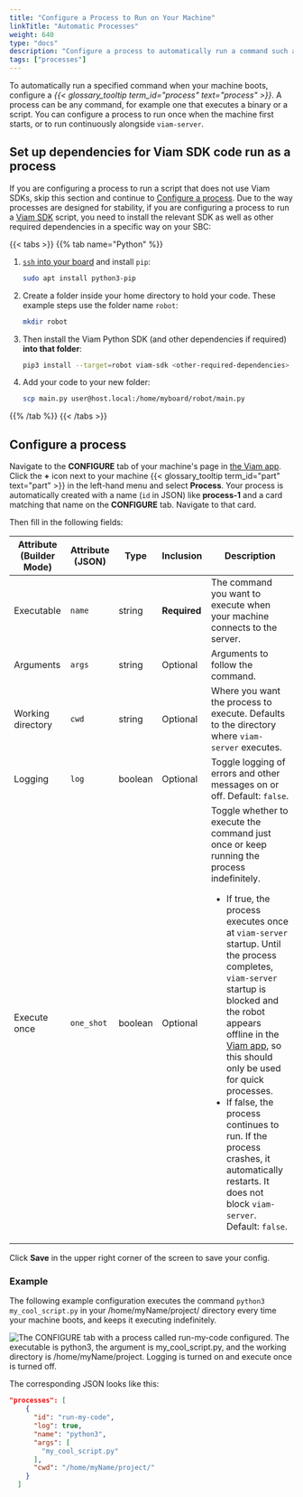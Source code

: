 ```yaml
---
title: "Configure a Process to Run on Your Machine"
linkTitle: "Automatic Processes"
weight: 640
type: "docs"
description: "Configure a process to automatically run a command such as a script automatically when your machine boots."
tags: ["processes"]
---
```


To automatically run a specified command when your machine boots, configure a _{{< glossary_tooltip term_id="process" text="process" >}}_.
A process can be any command, for example one that executes a binary or a script.
You can configure a process to run once when the machine first starts, or to run continuously alongside `viam-server`.

## Set up dependencies for Viam SDK code run as a process

If you are configuring a process to run a script that does not use Viam SDKs, skip this section and continue to [Configure a process](#configure-a-process).
Due to the way processes are designed for stability, if you are configuring a process to run a [Viam SDK](/sdks/) script, you need to install the relevant SDK as well as other required dependencies in a specific way on your SBC:

{{< tabs >}}
{{% tab name="Python" %}}

1. [`ssh` into your board](/get-started/installation/prepare/rpi-setup/#connect-with-ssh) and install `pip`:

   ```sh {class="command-line" data-prompt="$"}
   sudo apt install python3-pip
   ```

2. Create a folder inside your home directory to hold your code.
   These example steps use the folder name `robot`:

   ```sh {class="command-line" data-prompt="$"}
   mkdir robot
   ```

3. Then install the Viam Python SDK (and other dependencies if required) **into that folder**:

   ```sh {class="command-line" data-prompt="$"}
   pip3 install --target=robot viam-sdk <other-required-dependencies>
   ```

4. Add your code to your new folder:

   ```sh {class="command-line" data-prompt="$"}
   scp main.py user@host.local:/home/myboard/robot/main.py
   ```

{{% /tab %}}
{{< /tabs >}}

## Configure a process

Navigate to the **CONFIGURE** tab of your machine's page in [the Viam app](https://app.viam.com).
Click the **+** icon next to your machine {{< glossary_tooltip term_id="part" text="part" >}} in the left-hand menu and select **Process**.
Your process is automatically created with a name (`id` in JSON) like **process-1** and a card matching that name on the **CONFIGURE** tab.
Navigate to that card.

Then fill in the following fields:

<!-- prettier-ignore -->
| Attribute (Builder Mode) | Attribute (JSON) | Type    | Inclusion    | Description |
| ------------------------ | -------------------- | ------- | ------------ | ----------- |
| Executable               | `name`               | string  | **Required** | The command you want to execute when your machine connects to the server. |
| Arguments                | `args`               | string  | Optional     | Arguments to follow the command. |
| Working directory        | `cwd`                | string  | Optional     | Where you want the process to execute. Defaults to the directory where `viam-server` executes. |
| Logging                  | `log`                | boolean | Optional     | Toggle logging of errors and other messages on or off. Default: `false`. |
| Execute once             | `one_shot`           | boolean | Optional     | Toggle whether to execute the command just once or keep running the process indefinitely.<ul><li>If true, the process executes once at `viam-server` startup. Until the process completes, `viam-server` startup is blocked and the robot appears offline in the [Viam app](https://app.viam.com), so this should only be used for quick processes.</li><li>If false, the process continues to run. If the process crashes, it automatically restarts. It does not block `viam-server`. Default: `false`.</li></ul> |

Click **Save** in the upper right corner of the screen to save your config.

### Example

The following example configuration executes the command `python3 my_cool_script.py` in your <file>/home/myName/project/</file> directory every time your machine boots, and keeps it executing indefinitely.

![The CONFIGURE tab with a process called run-my-code configured. The executable is python3, the argument is my_cool_script.py, and the working directory is /home/myName/project. Logging is turned on and execute once is turned off.](/machine/configure/process-fancy.png)

The corresponding JSON looks like this:

```json
"processes": [
    {
      "id": "run-my-code",
      "log": true,
      "name": "python3",
      "args": [
        "my_cool_script.py"
      ],
      "cwd": "/home/myName/project/"
    }
  ]
```
